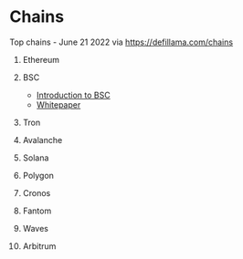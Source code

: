# Chains

Top chains - June 21 2022 via https://defillama.com/chains

1. Ethereum
2. BSC

    * [Introduction to BSC](https://academy.binance.com/en/articles/an-introduction-to-binance-smart-chain-bsc)
    * [Whitepaper]()
3. Tron
4. Avalanche
5. Solana
6. Polygon
7. Cronos
8. Fantom
9. Waves
10. Arbitrum